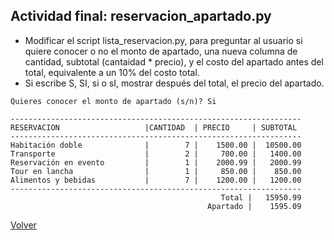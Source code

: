 ## Actividad final: reservacion_apartado.py

* Modificar el script lista_reservacion.py, para preguntar al usuario si quiere conocer o no el monto de apartado, una nueva columna de cantidad, subtotal (cantaidad * precio), y el costo del apartado antes del total, equivalente a un 10% del costo total. 
* Si escribe S, SI, si o sI, mostrar después del total, el precio del apartado.

```
Quieres conocer el monto de apartado (s/n)? Si

-----------------------------------------------------------------
RESERVACION                   |CANTIDAD  | PRECIO     | SUBTOTAL    
-----------------------------------------------------------------
Habitación doble              |        7 |    1500.00 |  10500.00 
Transporte                    |        2 |     700.00 |   1400.00
Reservación en evento         |        1 |    2000.99 |   2000.99
Tour en lancha                |        1 |     850.00 |    850.00
Alimentos y bebidas           |        7 |    1200.00 |   1200.00
-----------------------------------------------------------------
                                               Total |   15950.99‬
                                            Apartado |    1595.09

```

[Volver](../readme.md)
